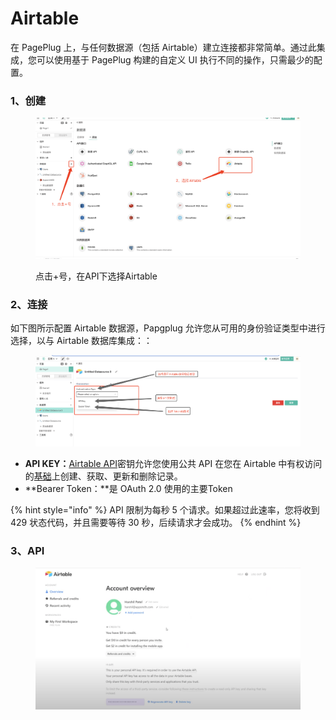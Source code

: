 # Airtable

在 PagePlug 上，与任何数据源（包括 Airtable）建立连接都非常简单。通过此集成，您可以使用基于 PagePlug 构建的自定义 UI 执行不同的操作，只需最少的配置。

### 1、创建

<figure><img src="../../../.gitbook/assets/image (67) (1).png" alt=""><figcaption><p>点击+号，在API下选择Airtable</p></figcaption></figure>

### 2、连接

如下图所示配置 Airtable 数据源，Papgplug 允许您从可用的身份验证类型中进行选择，以与 Airtable 数据库集成：：

<figure><img src="../../../.gitbook/assets/image (19) (1) (1).png" alt=""><figcaption></figcaption></figure>

* **API KEY：**[Airtable API](https://support.airtable.com/hc/en-us/articles/219046777-How-do-I-get-my-API-key-)密钥允许您使用公共 API 在您在 Airtable 中有权访问的[基础](https://support.airtable.com/hc/en-us/articles/202576419-Introduction-to-Airtable-bases)上创建、获取、更新和删除记录。
* **Bearer Token：**是 OAuth 2.0 使用的主要Token

{% hint style="info" %}
API 限制为每秒 5 个请求。如果超过此速率，您将收到 429 状态代码，并且需要等待 30 秒，后续请求才会成功。
{% endhint %}

### **3、API**

<figure><img src="../../../.gitbook/assets/image (63) (1).png" alt=""><figcaption></figcaption></figure>
